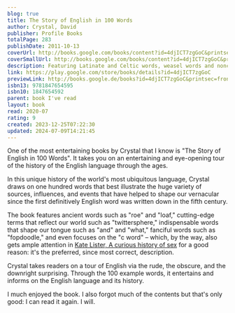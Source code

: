 ```yaml
---  
blog: true  
title: The Story of English in 100 Words  
author: Crystal, David  
publisher: Profile Books  
totalPage: 283  
publishDate: 2011-10-13  
coverUrl: http://books.google.com/books/content?id=4djICT7zgGoC&printsec=frontcover&img=1&zoom=1&edge=curl&source=gbs_api  
coverSmallUrl: http://books.google.com/books/content?id=4djICT7zgGoC&printsec=frontcover&img=1&zoom=5&edge=curl&source=gbs_api  
description: Featuring Latinate and Celtic words, weasel words and nonce-words, ancient words ('loaf') to cutting edge ('twittersphere') and spanning the indispensable words that shape our tongue ('and', 'what') to the more fanciful ('fopdoodle'), Crystal takes us along the winding byways of language via the rude, the obscure and the downright surprising. In this unique new history of the world's most ubiquitous language, linguistics expert David Crystal draws on words that best illustrate the huge variety of sources, influences and events that have helped to shape our vernacular since the first definitively English word was written down in the fifth century ('roe', in case you are wondering).  
link: https://play.google.com/store/books/details?id=4djICT7zgGoC  
previewLink: http://books.google.de/books?id=4djICT7zgGoC&printsec=frontcover&dq=david+crystal&hl=&as_pt=BOOKS&cd=35&source=gbs_api  
isbn13: 9781847654595  
isbn10: 1847654592  
parent: book I've read  
layout: book  
read: 2020-07  
rating: 9  
created: 2023-12-25T07:22:30  
updated: 2024-07-09T14:21:45  
---  
```

  
One of the most entertaining books by Crystal that I know is "The Story of English in 100 Words". It takes you on an entertaining and eye-opening tour of the history of the English language through the ages.  
  
In this unique history of the world's most ubiquitous language, Crystal draws on one hundred words that best illustrate the huge variety of sources, influences, and events that have helped to shape our vernacular since the first definitively English word was written down in the fifth century.   
  
The book features ancient words such as "roe" and "loaf," cutting-edge terms that reflect our world such as "twittersphere," indispensable words that shape our tongue such as "and" and "what," fanciful words such as "fopdoodle," and even focuses on the "c word" – which, by the way, also gets ample attention in [Kate Lister, A curious history of sex](./Kate%20Lister,%20A%20curious%20history%20of%20sex.md) for a good reason: it's the preferred, since most correct, description.  
  
Crystal takes readers on a tour of English via the rude, the obscure, and the downright surprising. Through the 100 example words, it entertains and informs on the English language and its history.  
  
I much enjoyed the book. I also forgot much of the contents but that's only good: I can read it again. I will.